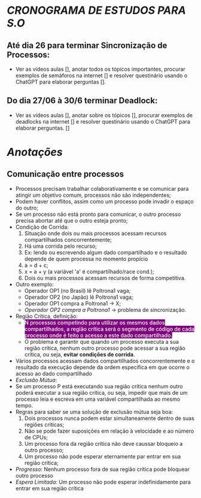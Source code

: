 # **_CRONOGRAMA DE ESTUDOS PARA S.O_**

## Até dia 26 para terminar Sincronização de Processos:
- Ver as vídeos aulas [], anotar todos os tópicos importantes, procurar exemplos de semáforos na internet [] e resolver questinário usando o ChatGPT para elaborar perguntas [].

## Do dia 27/06 à 30/6  terminar Deadlock: 
- Ver as vídeos aulas [], anotar sobre os tópicos [], procurar exemplos de deadlocks na internet [] e resolver questinário usando o ChatGPT para elaborar perguntas. []



# *Anotações*

## Comunicação entre processos

- Processos precisam trabalhar colaborativamente e se comunicar para atingir um objetivo comum, processos não são independentes;
- Podem haver conflitos, assim como um processo pode invadir o espaço do outro;
- Se um processo não está pronto para comunicar, o outro processo precisa abortar até que o outro esteja pronto;
- Condição de Corrida:
  1. Situação onde dois ou mais processos acessam recursos compartilhados concorrentemente;
  2. Há uma corrida pelo recurso;
  3. Ex: lendo ou escrevendo algum dado compartilhado e o resultado depende de quem processa no momento propício
  4. a = d + c;
  5. x = a + y (a variável 'a' é compartilhado/race cond.);
  6. Dois ou mais processos acessam recursos de forma competitiva.
- Outro exemplo:
  - Operador OP1 (no Brasil) lê Poltrona1 vaga;
  - Operador OP2 (no Japão) lê Poltrona1 vaga;
  - Operador OP1 compra a Poltrona1 -> X;
  - *Operador OP2 compra a Poltrona1* -> problema de sincronização. 
- Região Crítica, definição:
  - <mark style="background: purple; color: white; font-weight: 500">N processos competindo para utilizar os mesmos dados compartilhados, a região crítica será o segmento de código de cada processo onde é feito o acesso a este dado compartilhado.</mark>
  - O problema é garantir que quando um processo executa a sua região crítica, nenhum outro processo pode acessar a sua região crítica, ou seja, **evitar condições de corrida**.
- Vários processos acessam dados compartilhados concorrentemente e o resultado da execução depende da ordem específica em que ocorre o acesso ao dado compartilhado
- _Exclusão Mútua_:
 - Se um processo P está executando sua região crítica nenhum outro poderá executar a sua região crítica, ou seja, impedir que mais de um processo leia e escreva em uma variável compartilhada ao mesmo tempo.
 - Regras para saber se uma solução de exclusão mútua seja boa:
   1. Dois processos nunca podem estar simultaneamente dentro de suas regiões críticas;
   1. Não se pode fazer suposições em relação à velocidade e ao número de CPUs;
   1. Um processo fora da região crítica não deve caussar bloqueio a outro processo;
   1. Um processo não pode esperar eternamente par entrar em sua região crítica;
- _Progresso:_ Nenhum processo fora de sua região crítica pode bloquear outro processo
- _Espera Limitada:_ Um processo não pode esperar indefinidamente para entrar em sua região crítica













